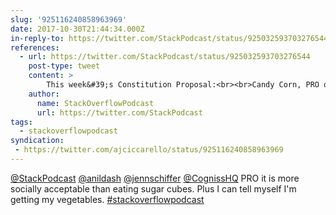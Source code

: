 ```yaml
---
slug: '925116240858963969'
date: 2017-10-30T21:44:34.000Z
in-reply-to: https://twitter.com/StackPodcast/status/925032593703276544
references:
  - url: https://twitter.com/StackPodcast/status/925032593703276544
    post-type: tweet
    content: >
        This week&#39;s Constitution Proposal:<br><br>Candy Corn, PRO or CON?<br><br>Tell us what you think and you could win some spooky stickers. (Ok, maybe not spooky, but they&#39;re definitely sticky!) <a href="https://t.co/Tspl3aBOXW">pic.twitter.com/Tspl3aBOXW</a>
    author:
      name: StackOverflowPodcast
      url: https://twitter.com/StackPodcast
tags:
  - stackoverflowpodcast
syndication:
 - https://twitter.com/ajciccarello/status/925116240858963969
---
```


[@StackPodcast](https://twitter.com/StackPodcast) [@anildash](https://twitter.com/anildash) [@jennschiffer](https://twitter.com/jennschiffer) [@CognissHQ](https://twitter.com/CognissHQ) PRO it is more socially acceptable than eating sugar cubes. Plus I can tell myself I'm getting my vegetables. [#stackoverflowpodcast](/posts/tags/stackoverflowpodcast)
